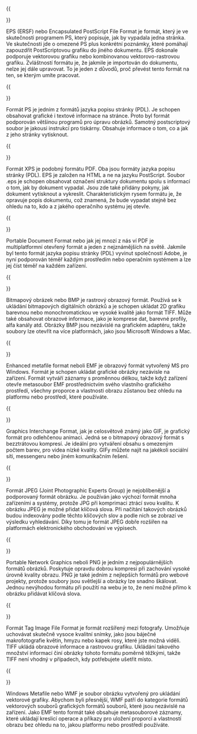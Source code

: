 ﻿---
translation: true
deploy: false
---


{{<section EPS>}}

EPS (ERSF) nebo Encapsulated PostScript File Format je formát, který je ve skutečnosti programem PS, který popisuje, jak by vypadala jedna stránka. Ve skutečnosti jde o omezené PS plus konkrétní poznámky, které pomáhají zapouzdřit PostScriptovou grafiku do jiného dokumentu. EPS dokonale podporuje vektorovou grafiku nebo kombinovanou vektorovo-rastrovou grafiku. Zvláštností formátu je, že jakmile je importován do dokumentu, nelze jej dále upravovat. To je jeden z důvodů, proč převést tento formát na ten, se kterým umíte pracovat.

{{<section PS>}}

Formát PS je jedním z formátů jazyka popisu stránky (PDL). Je schopen obsahovat grafické i textové informace na stránce. Proto byl formát podporován většinou programů pro úpravu obrázků. Samotný postscriptový soubor je jakousi instrukcí pro tiskárny. Obsahuje informace o tom, co a jak z jeho stránky vytisknout.

{{<section XPS>}}

Formát XPS je podobný formátu PDF. Oba jsou formáty jazyka popisu stránky (PDL). EPS je založen na HTML a ne na jazyku PostScript. Soubor .eps je schopen obsahovat označení struktury dokumentu spolu s informací o tom, jak by dokument vypadal. Jsou zde také přidány pokyny, jak dokument vytisknout a vykreslit. Charakteristickým rysem formátu je, že opravuje popis dokumentu, což znamená, že bude vypadat stejně bez ohledu na to, kdo a z jakého operačního systému jej otevře.

{{<section PDF>}}

Portable Document Format nebo jak jej mnozí z nás ví PDF je multiplatformní otevřený formát a jeden z nejznámějších na světě. Jakmile byl tento formát jazyka popisu stránky (PDL) vyvinut společností Adobe, je nyní podporován téměř každým prostředím nebo operačním systémem a lze jej číst téměř na každém zařízení.

{{<section BMP>}}

Bitmapový obrázek nebo BMP je rastrový obrazový formát. Používá se k ukládání bitmapových digitálních obrázků a je schopen ukládat 2D grafiku barevnou nebo monochromatickou ve vysoké kvalitě jako formát TIFF. Může také obsahovat obrazové informace, jako je komprese dat, barevné profily, alfa kanály atd. Obrázky BMP jsou nezávislé na grafickém adaptéru, takže soubory lze otevřít na více platformách, jako jsou Microsoft Windows a Mac.

{{<section EMF>}}

Enhanced metafile format neboli EMF je obrazový formát vytvořený MS pro Windows. Formát je schopen ukládat grafické obrázky nezávisle na zařízení. Formát vytváří záznamy s proměnnou délkou, takže když zařízení otevře metasoubor EMF prostřednictvím svého vlastního grafického prostředí, všechny proporce a vlastnosti obrazu zůstanou bez ohledu na platformu nebo prostředí, které používáte.

{{<section GIF>}}

Graphics Interchange Format, jak je celosvětově známý jako GIF, je grafický formát pro odlehčenou animaci. Jedná se o bitmapový obrazový formát s bezztrátovou kompresí. Je ideální pro vytváření obsahu s omezeným počtem barev, pro videa nízké kvality. GIFy můžete najít na jakékoli sociální síti, messengeru nebo jiném komunikačním řešení.

{{<section JPEG>}}

Formát JPEG (Joint Photographic Experts Group) je nejoblíbenější a podporovaný formát obrázku. Je používán jako výchozí formát mnoha zařízeními a systémy, protože JPG při komprimaci ztrácí svou kvalitu. K obrázku JPEG je možné přidat klíčová slova. Při načítání takových obrázků budou indexovány podle těchto klíčových slov a podle nich se zobrazí ve výsledku vyhledávání. Díky tomu je formát JPEG dobře rozšířen na platformách elektronického obchodování ve výpisech.

{{<section PNG>}}

Portable Network Graphics neboli PNG je jedním z nejpopulárnějších formátů obrázků. Poskytuje opravdu dobrou kompresi při zachování vysoké úrovně kvality obrazu. PNG je také jedním z nejlepších formátů pro webové projekty, protože soubory jsou světlejší a obrázky lze snadno škálovat. Jednou nevýhodou formátu při použití na webu je to, že není možné přímo k obrázku přidávat klíčová slova.

{{<section TIFF>}}

Formát Tag Image File Format je formát rozšířený mezi fotografy. Umožňuje uchovávat skutečně vysoce kvalitní snímky, jako jsou báječné makrofotografie květin, hmyzu nebo kapek rosy, které jste možná viděli. TIFF ukládá obrazové informace a rastrovou grafiku. Ukládání takového množství informací činí obrázky tohoto formátu poměrně těžkými, takže TIFF není vhodný v případech, kdy potřebujete ušetřit místo.

{{<section WMF>}}

Windows Metafile nebo WMF je soubor obrázku vytvořený pro ukládání vektorové grafiky. Abychom byli přesnější, WMF patří do kategorie formátů vektorových souborů grafických formátů souborů, které jsou nezávislé na zařízení. Jako EMF tento formát také obsahuje metasouborové záznamy, které ukládají kreslicí operace a příkazy pro uložení proporcí a vlastností obrazu bez ohledu na to, jakou platformu nebo prostředí používáte.